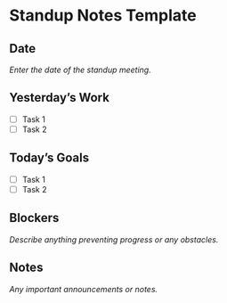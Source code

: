 #  Standup Notes Template

## Date
_Enter the date of the standup meeting._

## Yesterday’s Work
- [ ] Task 1
- [ ] Task 2

## Today’s Goals
- [ ] Task 1
- [ ] Task 2

## Blockers
_Describe anything preventing progress or any obstacles._

## Notes
_Any important announcements or notes._
